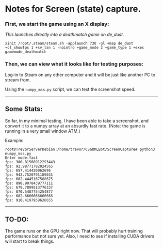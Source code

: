 # Notes for Screen (state) capture.

### First, we start the game using an X display:

*This launches directly into a deathmatch game on de_dust.*

 ```
 xinit /root/.steam/steam.sh -applaunch 730 -gl +map de_dust +cl_showfps 1 +sv_lan 1 -nointro +game_mode 2 +game_type 1 +exec gamemode_deathmatch
 ```
 
### Then, we can view what it looks like for testing purposes:
 
 Log-in to Steam on any other computer and it will be just like another PC to stream from.

 Using the ```numpy_mss.py``` script, we can test the screenshot speed.

---
## Some Stats:

So far, in my minimal testing, I have been able to take a screenshot, and convert it to a numpy array at an absurdly fast rate. (Note: the game is running in a very small window ATM.)

Example:

```
root@TrevorServerDebian:/home/trevor/CSGOMLBot/ScreenCapture# python3 numpy_mss.py
Enter mode:fast
fps: 380.81568912293443
fps: 92.98771782024565
fps: 657.414420062696
fps: 942.7520791189031
fps: 682.4445167588675
fps: 898.9078439777111
fps: 679.7899513776337
fps: 870.5487754254877
fps: 682.6666666666666
fps: 910.4197959626655
```

---
## TO-DO:

The game runs on the GPU right now. That will probably hurt training performance but not sure yet. Also, I need to see if installing CUDA drivers will start to break things.

